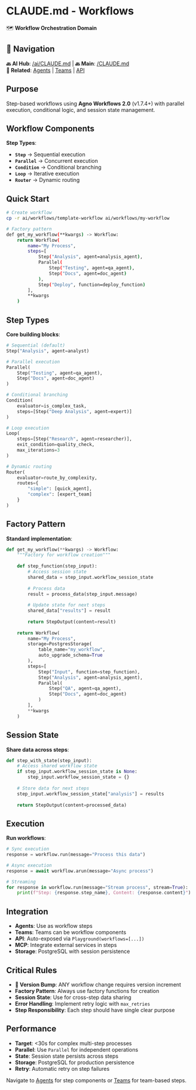 # CLAUDE.md - Workflows

🗺️ **Workflow Orchestration Domain**

## 🧭 Navigation

**🔙 AI Hub**: [/ai/CLAUDE.md](../CLAUDE.md) | **🔙 Main**: [/CLAUDE.md](../../CLAUDE.md)  
**🔗 Related**: [Agents](../agents/CLAUDE.md) | [Teams](../teams/CLAUDE.md) | [API](../../api/CLAUDE.md)

## Purpose

Step-based workflows using **Agno Workflows 2.0** (v1.7.4+) with parallel execution, conditional logic, and session state management.

## Workflow Components

**Step Types**:
- **`Step`** → Sequential execution
- **`Parallel`** → Concurrent execution
- **`Condition`** → Conditional branching
- **`Loop`** → Iterative execution  
- **`Router`** → Dynamic routing

## Quick Start

```bash
# Create workflow
cp -r ai/workflows/template-workflow ai/workflows/my-workflow

# Factory pattern
def get_my_workflow(**kwargs) -> Workflow:
    return Workflow(
        name="My Process",
        steps=[
            Step("Analysis", agent=analysis_agent),
            Parallel(
                Step("Testing", agent=qa_agent),
                Step("Docs", agent=doc_agent)
            ),
            Step("Deploy", function=deploy_function)
        ],
        **kwargs
    )
```

## Step Types

**Core building blocks**:
```python
# Sequential (default)
Step("Analysis", agent=analyst)

# Parallel execution
Parallel(
    Step("Testing", agent=qa_agent),
    Step("Docs", agent=doc_agent)
)

# Conditional branching
Condition(
    evaluator=is_complex_task,
    steps=[Step("Deep Analysis", agent=expert)]
)

# Loop execution
Loop(
    steps=[Step("Research", agent=researcher)],
    exit_condition=quality_check,
    max_iterations=3
)

# Dynamic routing
Router(
    evaluator=route_by_complexity,
    routes={
        "simple": [quick_agent],
        "complex": [expert_team]
    }
)
```

## Factory Pattern

**Standard implementation**:
```python
def get_my_workflow(**kwargs) -> Workflow:
    """Factory for workflow creation"""
    
    def step_function(step_input):
        # Access session state
        shared_data = step_input.workflow_session_state
        
        # Process data
        result = process_data(step_input.message)
        
        # Update state for next steps
        shared_data["results"] = result
        
        return StepOutput(content=result)
    
    return Workflow(
        name="My Process",
        storage=PostgresStorage(
            table_name="my_workflow",
            auto_upgrade_schema=True
        ),
        steps=[
            Step("Input", function=step_function),
            Step("Analysis", agent=analysis_agent),
            Parallel(
                Step("QA", agent=qa_agent),
                Step("Docs", agent=doc_agent)
            )
        ],
        **kwargs
    )
```

## Session State

**Share data across steps**:
```python
def step_with_state(step_input):
    # Access shared workflow state
    if step_input.workflow_session_state is None:
        step_input.workflow_session_state = {}
    
    # Store data for next steps
    step_input.workflow_session_state["analysis"] = results
    
    return StepOutput(content=processed_data)
```

## Execution

**Run workflows**:
```python
# Sync execution
response = workflow.run(message="Process this data")

# Async execution  
response = await workflow.arun(message="Async process")

# Streaming
for response in workflow.run(message="Stream process", stream=True):
    print(f"Step: {response.step_name}, Content: {response.content}")
```

## Integration

- **Agents**: Use as workflow steps
- **Teams**: Teams can be workflow components
- **API**: Auto-exposed via `Playground(workflows=[...])`
- **MCP**: Integrate external services in steps
- **Storage**: PostgreSQL with session persistence

## Critical Rules

- **🚨 Version Bump**: ANY workflow change requires version increment
- **Factory Pattern**: Always use factory functions for creation
- **Session State**: Use for cross-step data sharing
- **Error Handling**: Implement retry logic with `max_retries`
- **Step Responsibility**: Each step should have single clear purpose

## Performance

- **Target**: <30s for complex multi-step processes
- **Parallel**: Use `Parallel` for independent operations
- **State**: Session state persists across steps
- **Storage**: PostgreSQL for production persistence
- **Retry**: Automatic retry on step failures

Navigate to [Agents](../agents/CLAUDE.md) for step components or [Teams](../teams/CLAUDE.md) for team-based steps.